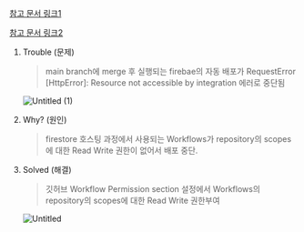 [참고 문서 링크1](https://stackoverflow.com/questions/75514653/firebase-action-hosting-deploy-fails-with-requesterror-resource-not-accessible)

[참고 문서 링크2](https://github.com/github/codeql-action/issues/572)

1. Trouble (문제)

   > main branch에 merge 후 실행되는 firebae의 자동 배포가 RequestError [HttpError]: Resource not accessible by integration 에러로 중단됨

   ![Untitled (1)](https://github.com/JitHoon/techschool_wiki_troubleshooting/assets/101972330/1c9f00de-c852-4d9f-8b05-7a59ef40d467)

2. Why? (원인)

   > firestore 호스팅 과정에서 사용되는 Workflows가 repository의 scopes에 대한 Read Write 권한이 없어서 배포 중단.

3. Solved (해결)

   > 깃허브 Workflow Permission section 설정에서 Workflows의 repository의 scopes에 대한 Read Write 권한부여

   ![Untitled](https://github.com/JitHoon/techschool_wiki_troubleshooting/assets/101972330/c18e44f5-e32c-4c4a-8f63-21f3a34cc7cb)
